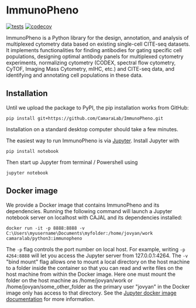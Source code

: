 # ImmunoPheno
[![tests](https://github.com/CamaraLab/ImmunoPheno/actions/workflows/python-package.yml/badge.svg?branch=package-dev)](https://github.com/CamaraLab/ImmunoPheno/actions/workflows/python-package.yml)
[![codecov](https://codecov.io/gh/CamaraLab/ImmunoPheno/branch/package-dev/graph/badge.svg?token=R7GBNL9ST6)](https://codecov.io/gh/CamaraLab/ImmunoPheno)

ImmunoPheno is a Python library for the design, annotation, and analysis of multiplexed cytometry data based on 
existing single-cell CITE-seq datasets. It implements functionalities for finding antibodies for gating specific 
cell populations, designing optimal antibody panels for multiplexed cytometry experiments, normalizing cytometry 
(CODEX, spectral flow cytometry, CyTOF, Imaging Mass Cytometry, mIHC, etc.) and CITE-seq data, and identifying and 
annotating cell populations in these data.

## Installation
Until we upload the package to PyPI, the pip installation works from GitHub:
```commandline
pip install git+https://github.com/CamaraLab/ImmunoPheno.git
```
Installation on a standard desktop computer should take a few minutes.

The easiest way to run ImmunoPheno is via [Jupyter](https://jupyter.org/). Install Jupyter with
```commandline
pip install notebook
```
Then start up Jupyter from terminal / Powershell using
```commandline
jupyter notebook
```

## Docker image
We provide a Docker image that contains ImmunoPheno and its dependencies. Running the following command will launch 
a Jupyter notebook server on localhost with CAJAL and its dependencies installed:
```commandline
docker run -it -p 8888:8888 -v C:\Users\myusername\Documents\myfolder:/home/jovyan/work camaralab/python3:immunopheno
```
The ```-p``` flag controls the port number on local host. For example, writing ```-p 4264:8888``` will let you access 
the Jupyter server from 127.0.0.1:4264. The ```-v``` "bind mount" flag allows one to mount a local directory on the 
host machine to a folder inside the container so that you can read and write files on the host machine from within 
the Docker image. Here one must mount the folder on the host machine as /home/jovyan/work or 
/home/jovyan/some_other_folder as the primary user "jovyan" in the Docker image only has access to that directory. 
See the [Jupyter docker image documentation](https://jupyter-docker-stacks.readthedocs.io/en/latest/using/selecting.html) 
for more information.
